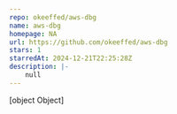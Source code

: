 ```yaml
---
repo: okeeffed/aws-dbg
name: aws-dbg
homepage: NA
url: https://github.com/okeeffed/aws-dbg
stars: 1
starredAt: 2024-12-21T22:25:28Z
description: |-
    null
---
```


[object Object]
